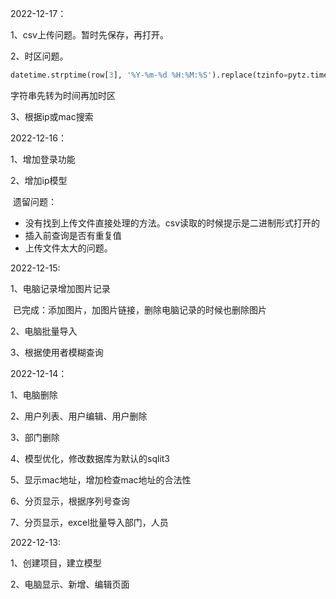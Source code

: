 2022-12-17：

1、csv上传问题。暂时先保存，再打开。

2、时区问题。

```python
datetime.strptime(row[3], '%Y-%m-%d %H:%M:%S').replace(tzinfo=pytz.timezone('UTC'))

```

字符串先转为时间再加时区

3、根据ip或mac搜索

2022-12-16：

1、增加登录功能

2、增加ip模型

​	遗留问题：

- 没有找到上传文件直接处理的方法。csv读取的时候提示是二进制形式打开的
- 插入前查询是否有重复值
- 上传文件太大的问题。

2022-12-15:

1、电脑记录增加图片记录

​    已完成：添加图片，加图片链接，删除电脑记录的时候也删除图片​    

2、电脑批量导入

3、根据使用者模糊查询

2022-12-14：

1、电脑删除

2、用户列表、用户编辑、用户删除

3、部门删除

4、模型优化，修改数据库为默认的sqlit3

5、显示mac地址，增加检查mac地址的合法性

6、分页显示，根据序列号查询

7、分页显示，excel批量导入部门，人员

2022-12-13:

1、创建项目，建立模型

2、电脑显示、新增、编辑页面

